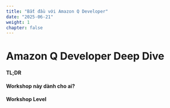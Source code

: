 ```yaml
---
title: "Bắt đầu với Amazon Q Developer"
date: "2025-06-21"
weight: 1
chapter: false
---
```


# Amazon Q Developer Deep Dive

#### TL;DR

#### Workshop này dành cho ai?

#### Workshop Level
